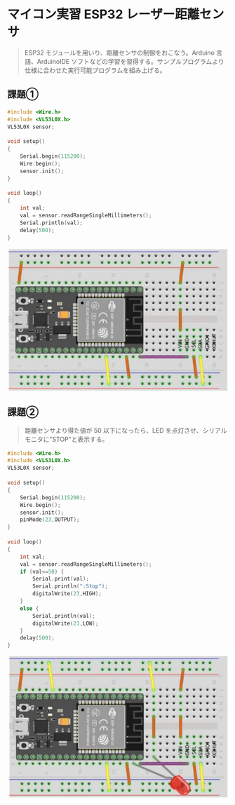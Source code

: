 # マイコン実習 ESP32 **レーザー距離センサ**
> ESP32 モジュールを用いり、距離センサの制御をおこなう。Arduino 言語、ArduinoIDE ソフトなどの学習を習得する。サンプルプログラムより仕様に合わせた実行可能プログラムを組み上げる。


## 課題①
> 
```c
#include <Wire.h>
#include <VL53L0X.h>
VL53L0X sensor;

void setup()
{
    Serial.begin(115200);
    Wire.begin();
    sensor.init();
}

void loop()
{
    int val;
    val = sensor.readRangeSingleMillimeters();
    Serial.println(val);
    delay(500);
}
```
![配線図1](./images/kada1.webp)


## 課題②
> 距離センサより得た値が 50 以下になったら、LED を点灯させ、シリアルモニタに"STOP"と表示する。
```c
#include <Wire.h>
#include <VL53L0X.h>
VL53L0X sensor;

void setup()
{
    Serial.begin(115200);
    Wire.begin();
    sensor.init();
    pinMode(23,OUTPUT);
}

void loop()
{
    int val;
    val = sensor.readRangeSingleMillimeters();
    if (val<=50) {
        Serial.print(val);
        Serial.println(":Stop");
        digitalWrite(23,HIGH);
    }
    else {
        Serial.println(val);
        digitalWrite(23,LOW);
    }
    delay(500);
}
```
![回路図2](./images/kada2.webp)